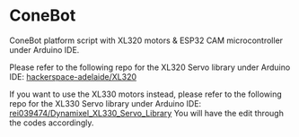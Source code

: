 # ConeBot
ConeBot platform script with XL320 motors &amp; ESP32 CAM microcontroller under Arduino IDE.

Please refer to the following repo for the XL320 Servo library under Arduino IDE:
[hackerspace-adelaide/XL320](https://github.com/hackerspace-adelaide/XL320)

If you want to use the XL330 motors instead, please refer to the following repo for the XL330 Servo library under Arduino IDE:
[rei039474/Dynamixel_XL330_Servo_Library](https://github.com/hackerspace-adelaide/XL320)
You will have the edit through the codes accordingly.
